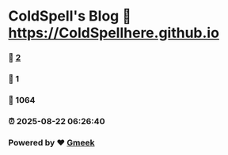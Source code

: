 # ColdSpell's Blog :link: https://ColdSpellhere.github.io 
### :page_facing_up: [2](https://ColdSpellhere.github.io/tag.html) 
### :speech_balloon: 1 
### :hibiscus: 1064 
### :alarm_clock: 2025-08-22 06:26:40 
### Powered by :heart: [Gmeek](https://github.com/Meekdai/Gmeek)
